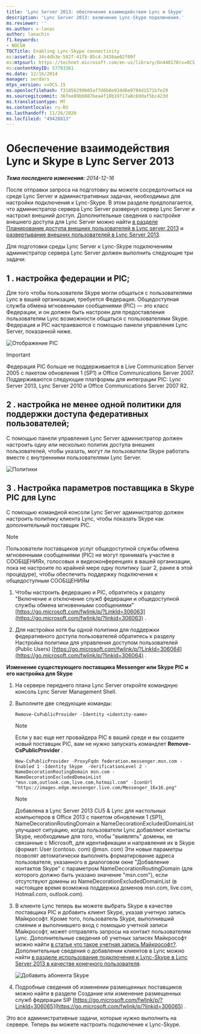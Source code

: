 ```yaml
---
title: 'Lync Server 2013: обеспечение взаимодействия Lync и Skype'
description: 'Lync Server 2013: включение Lync-Skype подключения.'
ms.reviewer: ''
ms.author: v-lanac
author: lanachin
f1.keywords:
- NOCSH
TOCTitle: Enabling Lync-Skype connectivity
ms:assetid: 34c4db3e-582f-41fb-85c4-3438ae02f09f
ms:mtpsurl: https://technet.microsoft.com/en-us/library/Dn440170(v=OCS.15)
ms:contentKeyID: 57793361
ms.date: 12/16/2014
manager: serdars
mtps_version: v=OCS.15
ms.openlocfilehash: f31856299b05af7d6b8e934d6e9784d1571b7e29
ms.sourcegitcommit: 36fee89bb887bea4f18b19f17a8c69daf5bc423d
ms.translationtype: MT
ms.contentlocale: ru-RU
ms.lasthandoff: 11/26/2020
ms.locfileid: "49428813"
---
```

# <a name="enabling-lync-skype-connectivity-in-lync-server-2013"></a>Обеспечение взаимодействия Lync и Skype в Lync Server 2013

<div data-xmlns="http://www.w3.org/1999/xhtml">

<div class="topic" data-xmlns="http://www.w3.org/1999/xhtml" data-msxsl="urn:schemas-microsoft-com:xslt" data-cs="https://msdn.microsoft.com/">

<div data-asp="https://msdn2.microsoft.com/asp">



</div>

<div id="mainSection">

<div id="mainBody">

<span> </span>

_**Тема последнего изменения:** 2014-12-16_

После отправки запроса на подготовку вы можете сосредоточиться на среде Lync Server и административных задачах, необходимых для настройки подключения к Lync-Skype. В этом разделе предполагается, что администратор сервера Lync Server развернул сервер Lync Server и настроил внешний доступ. Дополнительные сведения о настройке внешнего доступа для Lync Server можно найти [в разделе Планирование доступа внешних пользователей в Lync server 2013](lync-server-2013-planning-for-external-user-access.md) и [развертывание внешних пользователей в Lync Server 2013](lync-server-2013-deploying-external-user-access.md).

Для подготовки среды Lync Server к Lync-Skype подключениям администратор сервера Lync Server должен выполнить следующие три задачи:

<div>

## <a name="1-configure-federation-and-pic"></a>1 \. настройка федерации и PIC;

Для того чтобы пользователи Skype могли общаться с пользователями Lync в вашей организации, требуется Федерация. Общедоступная служба обмена мгновенными сообщениями (PIC) — это класс Федерации, и он должен быть настроен для предоставления пользователям Lync возможности общаться с пользователями Skype. Федерация и PIC настраиваются с помощью панели управления Lync Server, показанной ниже.

![Отображение PIC](images/Dn440170.451b94e3-0b38-488c-835f-1f25690e8074(OCS.15).jpg "Отображение PIC")

<div>


> [!IMPORTANT]  
> Федерация PIC больше не поддерживается в Live Communication Server 2005 с пакетом обновления 1 (SP1) и Office Communications Server 2007. Поддерживаются следующие платформы для интеграции PIC: Lync Server 2013, Lync Server 2010 и Office Communications Server 2007 R2.



</div>

</div>

<div>

## <a name="2-configure-at-least-one-policy-to-support-federated-user-access"></a>2 \. настройка не менее одной политики для поддержки доступа федеративных пользователей;

С помощью панели управления Lync Server администратор должен настроить одну или несколько политик доступа внешних пользователей, чтобы указать, могут ли пользователи Skype работать вместе с внутренними пользователями Lync Server.

![Политики](images/Dn440170.8fd46ad1-9749-422c-8c47-c16ac9032cdb(OCS.15).jpg "Политики")

</div>

<div>

## <a name="3-configure-the-skype-pic-provider-setting-for-lync"></a>3 \. Настройка параметров поставщика в Skype PIC для Lync

С помощью командной консоли Lync Server администратор должен настроить политику клиента Lync, чтобы показать Skype как дополнительный поставщик PIC.

<div>


> [!NOTE]  
> Пользователи поставщиков услуг общедоступной службы обмена мгновенными сообщениями (PIC) не могут принимать участие в СООБЩЕНИЯх, голосовых и видеоконференциях в вашей организации, пока не настроите по крайней мере одну политику (шаг 2, ранее в этой процедуре), чтобы обеспечить поддержку подключения к общедоступным СООБЩЕНИЯм



</div>

1.  Чтобы настроить федерацию и PIC, обратитесь к разделу "Включение и отключение служб федерации и общедоступной службы обмена мгновенными сообщениями" [https://go.microsoft.com/fwlink/p/?LinkId=306063](https://go.microsoft.com/fwlink/p/?linkid=306063) .

2.  Для настройки хотя бы одной политики для поддержки федеративного доступа пользователей обратитесь к разделу Настройка политики для управления доступом пользователей (Public Users) [https://go.microsoft.com/fwlink/p/?LinkId=306064](https://go.microsoft.com/fwlink/p/?linkid=306064) .

**Изменение существующего поставщика Messenger или Skype PIC и его настройка для Skype**

1.  На сервере переднего плана Lync Server откройте командную консоль Lync Server Management Shell.

2.  Выполните две следующие команды:
    
    `Remove-CsPublicProvider -Identity <identity-name>`
    
    <div>
    

    > [!NOTE]  
    > Если у вас еще нет провайдера PIC в вашей среде и вы создаете новый поставщик PIC, вам не нужно запускать командлет <STRONG>Remove-CsPublicProvider</STRONG> .

    
    </div>
    
    `New-CsPublicProvider -ProxyFqdn federation.messenger.msn.com -Enabled 1 -Identity Skype  -VerificationLevel 2 -NameDecorationRoutingDomain msn.com -NameDecorationExcludedDomainList "msn.com,outlook.com,live.com,hotmail.com" -IconUrl "https://images.edge.messenger.live.com/Messenger_16x16.png"`
    
    <div>
    

    > [!NOTE]  
    > Добавлена в Lync Server 2013 CU5 &amp; Lync для настольных компьютеров в Office 2013 с пакетом обновления 1 (SP1), NameDecorationRoutingDomain и NameDecorationExcludedDomainList улучшают ситуацию, когда пользователи Lync добавляют контакты Skype, необходимые для того, чтобы "выявлять" домены, не связанные с Microsoft, для идентификации и направления их в Skype (формат: User (contoso. com) @msn. com) Эти новые параметры позволят автоматически выполнять форматирование адреса пользователя, указанного в диалоговом окне "Добавление контактов Skype" с параметром NameDecorationRoutingDomain (для которого должно быть указано значение "msn.com"), если отсутствуют домены из NameDecorationExcludedDomainList (в настоящее время возможна поддержка доменов msn.com, live.com, Hotmail.com, outlook.com).

    
    </div>

3.  В клиенте Lync теперь вы можете выбрать Skype в качестве поставщика PIC и добавить клиент Skype, указав учетную запись Майкрософт. Кроме того, пользователь Skype, выполнивший слияние и выполнившего вход с помощью учетной записи Майкрософт, может отправлять запросы на контакт пользователям Lync. Дополнительные сведения об учетных записях Майкрософт можно найти [в статье что такое учетная запись Майкрософт?](https://support.skype.com/en/faq/fa12059/what-is-a-microsoft-account). Дополнительные сведения о добавлении клиентов в Lync можно найти [в разделе использование подключения к Lync-Skype в Lync Server 2013 в качестве конечного пользователя](lync-server-2013-using-lync-skype-connectivity-as-an-end-user.md).
    
    ![Добавить абонента Skype](images/Dn440170.df0e6ed9-2374-4dfa-a815-87281989487c(OCS.15).jpg "Добавить абонента Skype")

4.  Подробные сведения об изменении размещенных поставщиков можно найти в разделе Создание или изменение размещенных служб федерации SIP [https://go.microsoft.com/fwlink/p/?LinkId=306065](https://go.microsoft.com/fwlink/p/?linkid=306065) .

Это все административные задачи, которые нужно выполнить на сервере. Теперь вы можете настроить подключение к Lync-Skype.

</div>

</div>

<span> </span>

</div>

</div>

</div>

